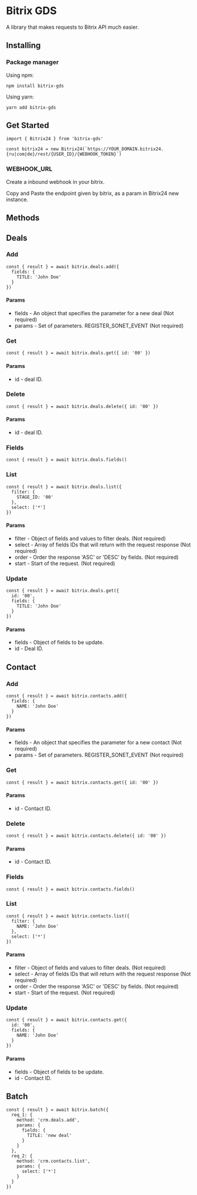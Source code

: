 # Bitrix GDS

A library that makes requests to Bitrix API much easier.

## Installing

### Package manager

Using npm:

```
npm install bitrix-gds
```

Using yarn:

```
yarn add bitrix-gds
```
## Get Started


```
import { Bitrix24 } from 'bitrix-gds'

const bitrix24 = new Bitrix24(`https://YOUR_DOMAIN.bitrix24.{ru|com|de}/rest/{USER_ID}/{WEBHOOK_TOKEN}`)
```

### WEBHOOK_URL
  Create a inbound webhook in your bitrix.

  Copy and Paste the endpoint given by bitrix, as a param in Bitrix24 new instance.

## Methods

## Deals

### Add
```
const { result } = await bitrix.deals.add({ 
  fields: {
    TITLE: 'John Doe'
  }
})
```
#### Params
* fields - An object that specifies the parameter for a new deal (Not required)
* params - Set of parameters. REGISTER_SONET_EVENT (Not required)


### Get
```
const { result } = await bitrix.deals.get({ id: '00' })
```

#### Params
* id - deal ID.

### Delete
```
const { result } = await bitrix.deals.delete({ id: '00' })
```

#### Params
* id - deal ID.

### Fields
```
const { result } = await bitrix.deals.fields()
```

### List
```
const { result } = await bitrix.deals.list({
  filter: {
    STAGE_ID: '00'
  },
  select: ['*']
})
```

#### Params
* filter - Object of fields and values to filter deals. (Not required)
* select - Array of fields IDs that will return with the request response (Not required)
* order - Order the response 'ASC' or 'DESC' by fields. (Not required)
* start - Start of the request. (Not required)

### Update
```
const { result } = await bitrix.deals.get({ 
  id: '00',
  fields: {
    TITLE: 'John Doe'
  }
})
```

#### Params
* fields - Object of fields to be update.
* id - Deal ID.


## Contact

### Add
```
const { result } = await bitrix.contacts.add({ 
  fields: {
    NAME: 'John Doe'
  }
})
```

#### Params
* fields - An object that specifies the parameter for a new contact (Not required)
* params - Set of parameters. REGISTER_SONET_EVENT (Not required)

### Get
```
const { result } = await bitrix.contacts.get({ id: '00' })
```

#### Params
* id - Contact ID.

### Delete
```
const { result } = await bitrix.contacts.delete({ id: '00' })
```

#### Params
* id - Contact ID.

### Fields
```
const { result } = await bitrix.contacts.fields()
```

### List
```
const { result } = await bitrix.contacts.list({
  filter: {
    NAME: 'John Doe'
  },
  select: ['*']
})
```

#### Params
* filter - Object of fields and values to filter deals. (Not required)
* select - Array of fields IDs that will return with the request response (Not required)
* order - Order the response 'ASC' or 'DESC' by fields. (Not required)
* start - Start of the request. (Not required)

### Update
```
const { result } = await bitrix.contacts.get({ 
  id: '00',
  fields: {
    NAME: 'John Doe'
  }
})
```

#### Params
* fields - Object of fields to be update.
* id - Contact ID.

## Batch

```
const { result } = await bitrix.batch({ 
  req_1: {
    method: 'crm.deals.add',
    params: {
      fields: {
        TITLE: 'new deal'
      }
    }
  },
  req_2: {
    method: 'crm.contacts.list',
    params: {
      select: ['*']
    }
  }
})
```
